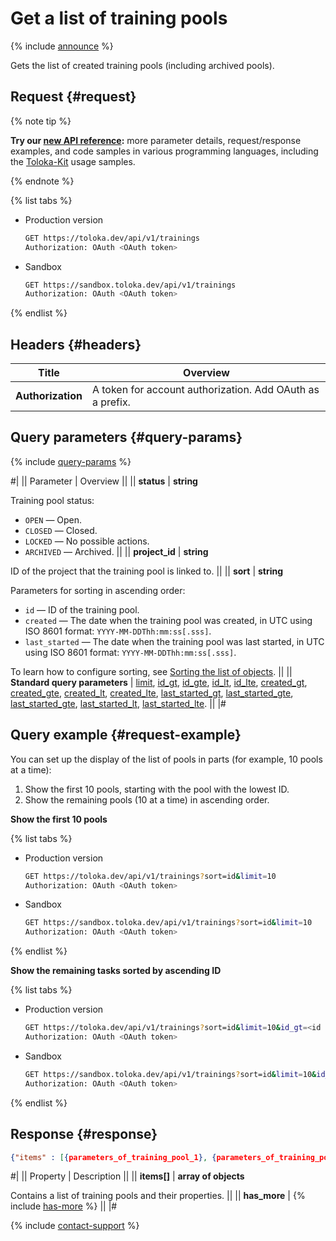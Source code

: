 # Get a list of training pools

{% include [announce](../_includes/announce.md) %}

Gets the list of created training pools (including archived pools).

## Request {#request}

{% note tip %}

**Try our [new API reference](https://toloka.ai/docs/api/api-reference/#get-/trainings):** more parameter details, request/response examples, and code samples in various programming languages, including the [Toloka-Kit](../../toloka-kit/index.md) usage samples.

{% endnote %}

{% list tabs %}

- Production version

  ```bash
  GET https://toloka.dev/api/v1/trainings
  Authorization: OAuth <OAuth token>
  ```

- Sandbox

  ```bash
  GET https://sandbox.toloka.dev/api/v1/trainings
  Authorization: OAuth <OAuth token>
  ```

{% endlist %}

## Headers {#headers}

Title | Overview
----- | -----
**Authorization** | A token for account authorization. Add OAuth as a prefix.

## Query parameters {#query-params}

{% include [query-params](../_includes/query-params.md) %}

#|
|| Parameter | Overview  ||
|| **status** | **string**

Training pool status:

- `OPEN` — Open.
- `CLOSED` — Closed.
- `LOCKED` — No possible actions.
- `ARCHIVED` — Archived. ||
|| **project_id** | **string**

ID of the project that the training pool is linked to. ||
|| **sort** | **string**

Parameters for sorting in ascending order:

- `id` — ID of the training pool.
- `created` — The date when the training pool was created, in UTC using ISO 8601 format: `YYYY-MM-DDThh:mm:ss[.sss]`.
- `last_started` — The date when the training pool was last started, in UTC using ISO 8601 format: `YYYY-MM-DDThh:mm:ss[.sss]`.

To learn how to configure sorting, see [Sorting the list of objects](sorting.md). ||
|| **Standard query parameters** | [limit](standard-query-parameters.md#limit), [id_gt](standard-query-parameters.md#id_gt), [id_gte](standard-query-parameters.md#id_gte), [id_lt](standard-query-parameters.md#id_lt), [id_lte](standard-query-parameters.md#id_lte), [created_gt](standard-query-parameters.md#created_gt), [created_gte](standard-query-parameters.md#created_gte), [created_lt](standard-query-parameters.md#created_lt), [created_lte](standard-query-parameters.md#created_lte), [last_started_gt](standard-query-parameters.md#last_started_gt), [last_started_gte](standard-query-parameters.md#last_started_gte), [last_started_gte](standard-query-parameters.md#last_started_gte), [last_started_lt](standard-query-parameters.md#last_started_lt), [last_started_lte](standard-query-parameters.md#last_started_lte). ||
|#

## Query example {#request-example}

You can set up the display of the list of pools in parts (for example, 10 pools at a time):

1. Show the first 10 pools, starting with the pool with the lowest ID.
1. Show the remaining pools (10 at a time) in ascending order.

**Show the first 10 pools**

{% list tabs %}

- Production version

  ```bash
  GET https://toloka.dev/api/v1/trainings?sort=id&limit=10
  Authorization: OAuth <OAuth token>
  ```

- Sandbox

  ```bash
  GET https://sandbox.toloka.dev/api/v1/trainings?sort=id&limit=10
  Authorization: OAuth <OAuth token>
  ```

{% endlist %}

**Show the remaining tasks sorted by ascending ID**

{% list tabs %}

- Production version

  ```bash
  GET https://toloka.dev/api/v1/trainings?sort=id&limit=10&id_gt=<id of the last training from the previous response>
  Authorization: OAuth <OAuth token>
  ```

- Sandbox

  ```bash
  GET https://sandbox.toloka.dev/api/v1/trainings?sort=id&limit=10&id_gt=<id of the last training from the previous response>
  Authorization: OAuth <OAuth token>
  ```

{% endlist %}

## Response {#response}

```json
{"items" : [{parameters_of_training_pool_1}, {parameters_of_training_pool_2}, ... {parameters_of_training_pool__n_}], "has_more": false}
```

#|
|| Property | Description ||
|| **items[]** | **array of objects**

Contains a list of training pools and their properties. ||
|| **has_more** | {% include [has-more](../_includes/has-more.md) %} ||
|#

{% include [contact-support](../../guide/_includes/contact-support.md) %}